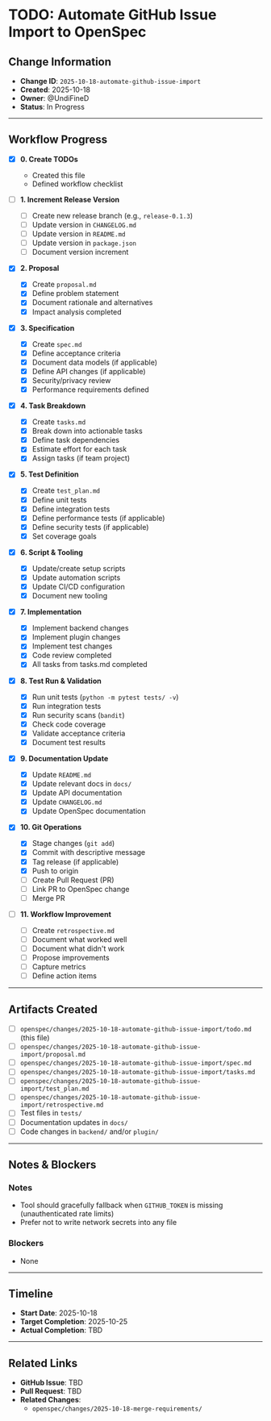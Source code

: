 # TODO: Automate GitHub Issue Import to OpenSpec

## Change Information
- **Change ID**: `2025-10-18-automate-github-issue-import`
- **Created**: 2025-10-18
- **Owner**: @UndiFineD
- **Status**: In Progress

---

## Workflow Progress

- [x] **0. Create TODOs**
    - Created this file
    - Defined workflow checklist

- [ ] **1. Increment Release Version**
    - [ ] Create new release branch (e.g., `release-0.1.3`)
    - [ ] Update version in `CHANGELOG.md`
    - [ ] Update version in `README.md`
    - [ ] Update version in `package.json`
    - [ ] Document version increment

- [x] **2. Proposal**
    - [x] Create `proposal.md`
    - [x] Define problem statement
    - [x] Document rationale and alternatives
    - [x] Impact analysis completed

- [x] **3. Specification**
    - [x] Create `spec.md`
    - [x] Define acceptance criteria
    - [x] Document data models (if applicable)
    - [x] Define API changes (if applicable)
    - [x] Security/privacy review
    - [x] Performance requirements defined

- [x] **4. Task Breakdown**
    - [x] Create `tasks.md`
    - [x] Break down into actionable tasks
    - [x] Define task dependencies
    - [x] Estimate effort for each task
    - [x] Assign tasks (if team project)

- [x] **5. Test Definition**
    - [x] Create `test_plan.md`
    - [x] Define unit tests
    - [x] Define integration tests
    - [x] Define performance tests (if applicable)
    - [x] Define security tests (if applicable)
    - [x] Set coverage goals

- [x] **6. Script & Tooling**
    - [x] Update/create setup scripts
    - [x] Update automation scripts
    - [x] Update CI/CD configuration
    - [x] Document new tooling

- [x] **7. Implementation**
    - [x] Implement backend changes
    - [x] Implement plugin changes
    - [x] Implement test changes
    - [x] Code review completed
    - [x] All tasks from tasks.md completed

- [x] **8. Test Run & Validation**
    - [x] Run unit tests (`python -m pytest tests/ -v`)
    - [x] Run integration tests
    - [x] Run security scans (`bandit`)
    - [x] Check code coverage
    - [x] Validate acceptance criteria
    - [x] Document test results

- [x] **9. Documentation Update**
    - [x] Update `README.md`
    - [x] Update relevant docs in `docs/`
    - [x] Update API documentation
    - [x] Update `CHANGELOG.md`
    - [x] Update OpenSpec documentation

- [x] **10. Git Operations**
    - [x] Stage changes (`git add`)
    - [x] Commit with descriptive message
    - [x] Tag release (if applicable)
    - [x] Push to origin
    - [ ] Create Pull Request (PR)
    - [ ] Link PR to OpenSpec change
    - [ ] Merge PR

- [ ] **11. Workflow Improvement**
    - [ ] Create `retrospective.md`
    - [ ] Document what worked well
    - [ ] Document what didn't work
    - [ ] Propose improvements
    - [ ] Capture metrics
    - [ ] Define action items

---

## Artifacts Created

- [ ] `openspec/changes/2025-10-18-automate-github-issue-import/todo.md` (this file)
- [ ] `openspec/changes/2025-10-18-automate-github-issue-import/proposal.md`
- [ ] `openspec/changes/2025-10-18-automate-github-issue-import/spec.md`
- [ ] `openspec/changes/2025-10-18-automate-github-issue-import/tasks.md`
- [ ] `openspec/changes/2025-10-18-automate-github-issue-import/test_plan.md`
- [ ] `openspec/changes/2025-10-18-automate-github-issue-import/retrospective.md`
- [ ] Test files in `tests/`
- [ ] Documentation updates in `docs/`
- [ ] Code changes in `backend/` and/or `plugin/`

---

## Notes & Blockers

### Notes
- Tool should gracefully fallback when `GITHUB_TOKEN` is missing (unauthenticated rate limits)
- Prefer not to write network secrets into any file

### Blockers
- None

---

## Timeline

- **Start Date**: 2025-10-18
- **Target Completion**: 2025-10-25
- **Actual Completion**: TBD

---

## Related Links

- **GitHub Issue**: TBD
- **Pull Request**: TBD
- **Related Changes**:
    - `openspec/changes/2025-10-18-merge-requirements/`
